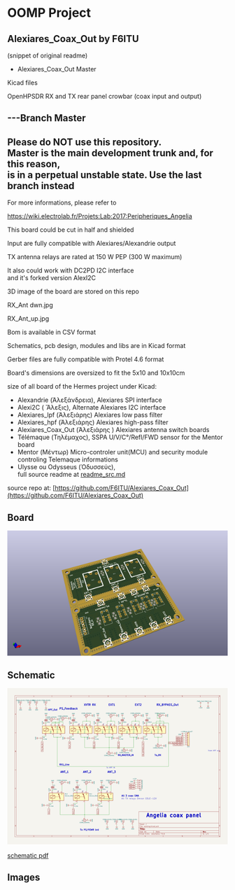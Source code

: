 # OOMP Project  
## Alexiares_Coax_Out  by F6ITU  
  
(snippet of original readme)  
  
- Alexiares_Coax_Out Master  
  
Kicad files  
  
OpenHPSDR RX and TX rear panel crowbar (coax input and output)  
  
---Branch Master  
-----------  
  
  Please do NOT use this repository.  
  Master is the main development trunk and, for this reason,   
  is in a perpetual unstable state. Use the last branch instead  
-----------  
  
For more informations, please refer to   
  
https://wiki.electrolab.fr/Projets:Lab:2017:Peripheriques_Angelia  
  
This board could be cut in half and shielded  
  
Input are fully compatible with Alexiares/Alexandrie output  
  
TX antenna relays are rated at 150 W PEP (300 W maximum)  
  
It also could work with DC2PD I2C interface   
and it's forked version AlexI2C  
  
3D image of the board are stored on this repo  
  
RX_Ant dwn.jpg  
  
RX_Ant_up.jpg  
  
  
Bom is available in CSV format  
  
Schematics, pcb design, modules and libs are in Kicad format  
  
Gerber files are fully compatible with Protel 4.6 format  
  
Board's dimensions are oversized to fit the 5x10 and 10x10cm   
  
size of all board of the Hermes project under Kicad:   
  
* Alexandrie (Ἀλεξάνδρεια), Alexiares SPI interface  
* Alexi2C ( Ἄλεξις), Alternate Alexiares I2C interface  
* Alexiares_lpf (Ἀλεξιάρης) Alexiares low pass filter  
* Alexiares_hpf (Ἀλεξιάρης) Alexiares high-pass filter  
* Alexiares_Coax_Out (Ἀλεξιάρης ) Alexiares antenna switch boards  
* Télémaque (Τηλέμαχος),  SSPA U/V/C°/Refl/FWD sensor for the Mentor board   
* Mentor (Μέντωρ) Micro-controler unit(MCU) and security module controling Telemaque informations  
* Ulysse ou Odysseus (Ὀδυσσεύς),  
  full source readme at [readme_src.md](readme_src.md)  
  
source repo at: [https://github.com/F6ITU/Alexiares_Coax_Out](https://github.com/F6ITU/Alexiares_Coax_Out)  
## Board  
  
[![working_3d.png](working_3d_600.png)](working_3d.png)  
## Schematic  
  
[![working_schematic.png](working_schematic_600.png)](working_schematic.png)  
  
[schematic pdf](working_schematic.pdf)  
## Images  

